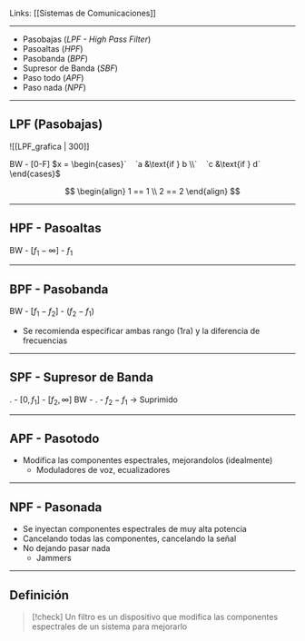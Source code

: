 Links: [[Sistemas de Comunicaciones]]
___

- Pasobajas (*LPF - High Pass Filter*)
- Pasoaltas (*HPF*)
- Pasobanda (*BPF*)
- Supresor de Banda (*SBF*)
- Paso todo (*APF*)
- Paso nada (*NPF*)
---
## LPF (Pasobajas)
![[LPF_grafica | 300]]

BW - [0-F]
$x = \begin{cases}`  
   `a &\text{if } b \\`  
   `c &\text{if } d`  
\end{cases}$

$$  
\begin{align}  
1 == 1 \\  
2 == 2  
\end{align}  
$$
___
## HPF - Pasoaltas
BW - $[f_1 - \infty]$ 
	 - $f_1$
___
## BPF - Pasobanda

BW - $[f_1 - f_2]$
	 - $(f_2 - f_1)$
- Se recomienda especificar ambas rango (1ra) y la diferencia de frecuencias
___
## SPF - Supresor de Banda
.	 \- $[0, f_1]$
	 \- $[f_2, \infty]$
BW - 
	. - $f_2 - f_1$ -> Suprimido
___
## APF - Pasotodo
- Modifica las componentes espectrales, mejorandolos (idealmente)
	- Moduladores de voz, ecualizadores
___
## NPF - Pasonada
- Se inyectan componentes espectrales de muy alta potencia
- Cancelando todas las componentes, cancelando la señal
- No dejando pasar nada
	- Jammers

___
## Definición

> [!check] Un filtro es un dispositivo que modifica las componentes espectrales de un sistema para mejorarlo

